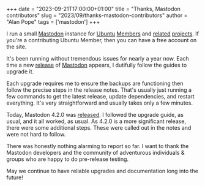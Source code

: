 +++
date = "2023-09-21T17:00:00+01:00"
title = "Thanks, Mastodon contributors"
slug = "2023/09/thanks-mastodon-contributors"
author = "Alan Pope"
tags = ['mastodon']
+++

I run a small [Mastodon](https://joinmastodon.org/) instance for [Ubuntu](https://ubuntu.com) [Members](https://ubuntu.com/community/membership) and [related](https://ubuntu.social/@ubuntu) [projects](https://ubuntu.social/@launchpadstatus). If you're a contributing Ubuntu Member, then you can have a free account on the site.

It's been running without tremendous issues for nearly a year now. Each time a new [release](https://github.com/mastodon/mastodon/releases) of [Mastodon](https://github.com/mastodon/mastodon) appears, I dutifully follow the guides to upgrade it.

Each upgrade requires me to ensure the backups are functioning then follow the precise steps in the release notes. That's usually just running a few commands to get the latest release, update dependencies, and restart everything. It's very straightforward and usually takes only a few minutes.

Today, Mastodon 4.2.0 was [released](https://github.com/mastodon/mastodon/releases/tag/v4.2.0). I followed the upgrade guide, as usual, and it all worked, as usual. As 4.2.0 is a more significant release, there were some additional steps. These were called out in the notes and were not hard to follow.

There was honestly nothing alarming to report so far. I want to thank the Mastodon developers and the community of adventurous individuals & groups who are happy to do pre-release testing. 

May we continue to have reliable upgrades and documentation long into the future!